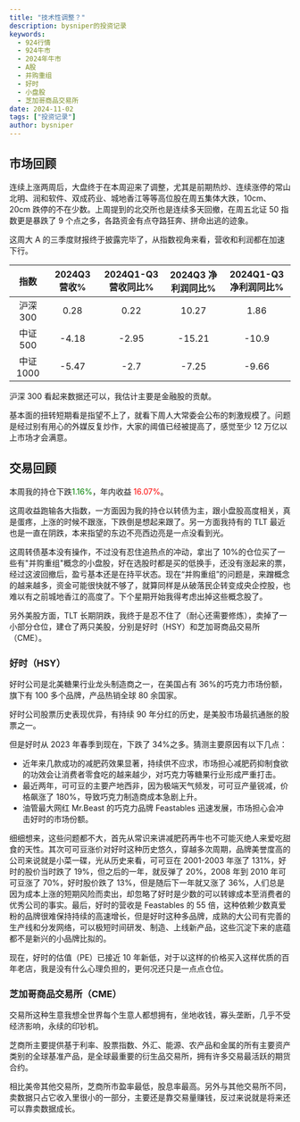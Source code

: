 ```yaml
---
title: "技术性调整？"
description: bysniper的投资记录
keywords:
  - 924行情
  - 924牛市
  - 2024年牛市
  - A股
  - 并购重组
  - 好时
  - 小盘股
  - 芝加哥商品交易所
date: 2024-11-02
tags: ["投资记录"]
author: bysniper
---
```


## 市场回顾

连续上涨两周后，大盘终于在本周迎来了调整，尤其是前期热炒、连续涨停的常山北明、润和软件、双成药业、城地香江等等高位股在周五集体大跌，10cm、20cm 跌停的不在少数。上周提到的北交所也是连续多天回撤，在周五北证 50 指数更是暴跌了 9 个点之多，各路资金有点夺路狂奔、拼命出逃的迹象。

这周大 A 的三季度财报终于披露完毕了，从指数视角来看，营收和利润都在加速下行。

|   指数    | 2024Q3 营收% | 2024Q1-Q3 营收同比% | 2024Q3 净利润同比% | 2024Q1-Q3 净利润同比% |
| :-------: | :----------: | :-----------------: | :----------------: | :-------------------: |
| 沪深 300  |     0.28     |        0.22         |       10.27        |         1.86          |
| 中证 500  |    -4.18     |        -2.95        |       -15.21       |         -10.9         |
| 中证 1000 |    -5.47     |        -2.7         |       -7.25        |         -9.66         |

沪深 300 看起来数据还可以，我估计主要是金融股的贡献。

基本面的扭转短期看是指望不上了，就看下周人大常委会公布的刺激规模了。问题是经过别有用心的外媒反复炒作，大家的阈值已经被提高了，感觉至少 12 万亿以上市场才会满意。

## 交易回顾

本周我的持仓下跌<font color=green>1.16%</font>，年内收益 <font color=red>16.07%</font>。

这周收益跑输各大指数，一方面因为我的持仓以转债为主，跟小盘股高度相关，真是蛋疼，上涨的时候不跟涨，下跌倒是想起来跟了。另一方面我持有的 TLT 最近也是一直在阴跌，本来指望的东边不亮西边亮是一点没看到光。

这周转债基本没有操作，不过没有忍住追热点的冲动，拿出了 10%的仓位买了一些有"并购重组"概念的小盘股，好在选股时都是买的低换手，还没有涨起来的票，经过这波回撤后，盈亏基本还是在持平状态。现在“并购重组”的问题是，来蹭概念的越来越多，资金可能很快就不够了，就算同样是从破落民企转变成央企控股，也难以有之前城地香江的高度了。下个星期开始我得考虑出掉这些概念股了。

另外美股方面，TLT 长期阴跌，我终于是忍不住了（耐心还需要修炼），卖掉了一小部分仓位，建仓了两只美股，分别是好时（HSY）和芝加哥商品交易所（CME）。

### 好时（HSY）

好时公司是北美糖果行业龙头制造商之一，在美国占有 36%的巧克力市场份额，旗下有 100 多个品牌，产品热销全球 80 余国家。

好时公司股票历史表现优异，有持续 90 年分红的历史，是美股市场最抗通胀的股票之一。

但是好时从 2023 年春季到现在，下跌了 34%之多。猜测主要原因有以下几点：

- 近年来几款成功的减肥药效果显著，持续供不应求，市场担心减肥药抑制食欲的功效会让消费者零食吃的越来越少，对巧克力等糖果行业形成严重打击。
- 最近两年，可可豆的主要产地西非，因为极端天气频发，可可豆产量锐减，价格飙涨了 180%，导致巧克力制造商成本急剧上升。
- 油管最大网红 Mr.Beast 的巧克力品牌 Feastables 迅速发展，市场担心会冲击好时的市场份额。

细细想来，这些问题都不大，首先从常识来讲减肥药再牛也不可能灭绝人来爱吃甜食的天性。其次可可豆涨价对好时这种历史悠久，穿越多次周期，品牌美誉度高的公司来说就是小菜一碟，光从历史来看，可可豆在 2001-2003 年涨了 131%，好时的股价当时跌了 19%，但之后的一年，就反弹了 20%，2008 年到 2010 年可可豆涨了 70%，好时股价跌了 13%，但是随后下一年就又涨了 36%，人们总是因为成本上涨的短期风险而卖出，却忽略了好时是少数的可以转嫁成本至消费者的优秀公司的事实。最后，好时的营收是 Feastables 的 55 倍，这种依赖少数真爱粉的品牌很难保持持续的高速增长，但是好时这种多品牌，成熟的大公司有完善的生产线和分发网络，可以极短时间研发、制造、上线新产品，这些沉淀下来的底蕴都不是新兴的小品牌比拟的。

现在，好时的估值（PE）已接近 10 年新低，对于以这样的价格买入这样优质的百年老店，我是没有什么心理负担的，更何况还只是一点点仓位。

### 芝加哥商品交易所（CME）

交易所这种生意我想全世界每个生意人都想拥有，坐地收钱，寡头垄断，几乎不受经济影响，永续的印钞机。

芝商所主要提供基于利率、股票指数、外汇、能源、农产品和金属的所有主要资产类别的全球基准产品，是全球最重要的衍生品交易所，拥有许多交易最活跃的期货合约。

相比美帝其他交易所，芝商所市盈率最低，股息率最高。另外与其他交易所不同，卖数据只占它收入里很小的一部分，主要还是靠交易量赚钱，反过来说就是将来还可以靠卖数据成长。
